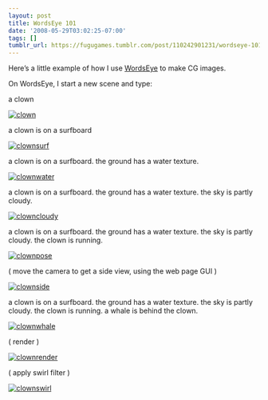 ```yaml
---
layout: post
title: WordsEye 101
date: '2008-05-29T03:02:25-07:00'
tags: []
tumblr_url: https://fugugames.tumblr.com/post/110242901231/wordseye-101
---
```

Here’s a little example of how I use [WordsEye](http://www.wordseye.com/) to make CG images.

On WordsEye, I start a new scene and type:

a clown

[![](http://itshardtofondlepenguins.com/wp-content/uploads/2008/05/clown.jpg "clown")](http://itshardtofondlepenguins.com/wp-content/uploads/2008/05/clown.jpg)

a clown is on a surfboard

[![](http://itshardtofondlepenguins.com/wp-content/uploads/2008/05/clownsurf.jpg "clownsurf")](http://itshardtofondlepenguins.com/wp-content/uploads/2008/05/clownsurf.jpg)

a clown is on a surfboard. the ground has a water texture.

[![](http://itshardtofondlepenguins.com/wp-content/uploads/2008/05/clownwater.jpg "clownwater")](http://itshardtofondlepenguins.com/wp-content/uploads/2008/05/clownwater.jpg)

a clown is on a surfboard. the ground has a water texture. the sky is partly cloudy.

[![](http://itshardtofondlepenguins.com/wp-content/uploads/2008/05/clowncloudy.jpg "clowncloudy")](http://itshardtofondlepenguins.com/wp-content/uploads/2008/05/clowncloudy.jpg)

a clown is on a surfboard. the ground has a water texture. the sky is partly cloudy. the clown is running.

[![](http://itshardtofondlepenguins.com/wp-content/uploads/2008/05/clownpose.jpg "clownpose")](http://itshardtofondlepenguins.com/wp-content/uploads/2008/05/clownpose.jpg)

( move the camera to get a side view, using the web page GUI )

[![](http://itshardtofondlepenguins.com/wp-content/uploads/2008/05/clownside.jpg "clownside")](http://itshardtofondlepenguins.com/wp-content/uploads/2008/05/clownside.jpg)

a clown is on a surfboard. the ground has a water texture. the sky is partly cloudy. the clown is running. a whale is behind the clown.

[![](http://itshardtofondlepenguins.com/wp-content/uploads/2008/05/clownwhale.jpg "clownwhale")](http://itshardtofondlepenguins.com/wp-content/uploads/2008/05/clownwhale.jpg)

( render )

[![](http://itshardtofondlepenguins.com/wp-content/uploads/2008/05/clownrender.jpg "clownrender")](http://itshardtofondlepenguins.com/wp-content/uploads/2008/05/clownrender.jpg)

( apply swirl filter )

[![](http://itshardtofondlepenguins.com/wp-content/uploads/2008/05/clownswirl.jpg "clownswirl")](http://itshardtofondlepenguins.com/wp-content/uploads/2008/05/clownswirl.jpg)

